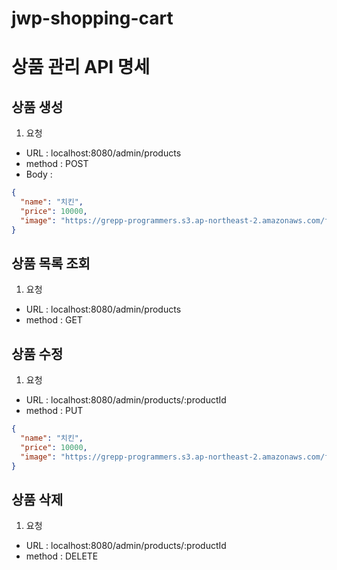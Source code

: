 # jwp-shopping-cart

# 상품 관리 API 명세

## 상품 생성

1. 요청

- URL : localhost:8080/admin/products
- method : POST
- Body :

```json
{
  "name": "치킨",
  "price": 10000,
  "image": "https://grepp-programmers.s3.ap-northeast-2.amazonaws.com/files/production/d440b8f4-91c3-4272-8a81-876e9aaffb9c/RisingStarGraphBox.jpg"
}
```

## 상품 목록 조회

1. 요청

- URL : localhost:8080/admin/products
- method : GET

## 상품 수정

1. 요청

- URL : localhost:8080/admin/products/:productId
- method : PUT

```json
{
  "name": "치킨",
  "price": 10000,
  "image": "https://grepp-programmers.s3.ap-northeast-2.amazonaws.com/files/production/d440b8f4-91c3-4272-8a81-876e9aaffb9c/RisingStarGraphBox.jpg"
}
```

## 상품 삭제

1. 요청

- URL : localhost:8080/admin/products/:productId
- method : DELETE